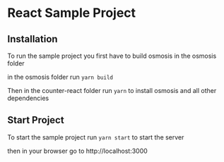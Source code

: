 # React Sample Project

## Installation

To run the sample project you first have to build osmosis in the osmosis folder

in the osmosis folder run `yarn build`

Then in the counter-react folder
run `yarn` to install osmosis and all other dependencies

## Start Project

To start the sample project run `yarn start` to start the server

then in your browser go to http://localhost:3000
